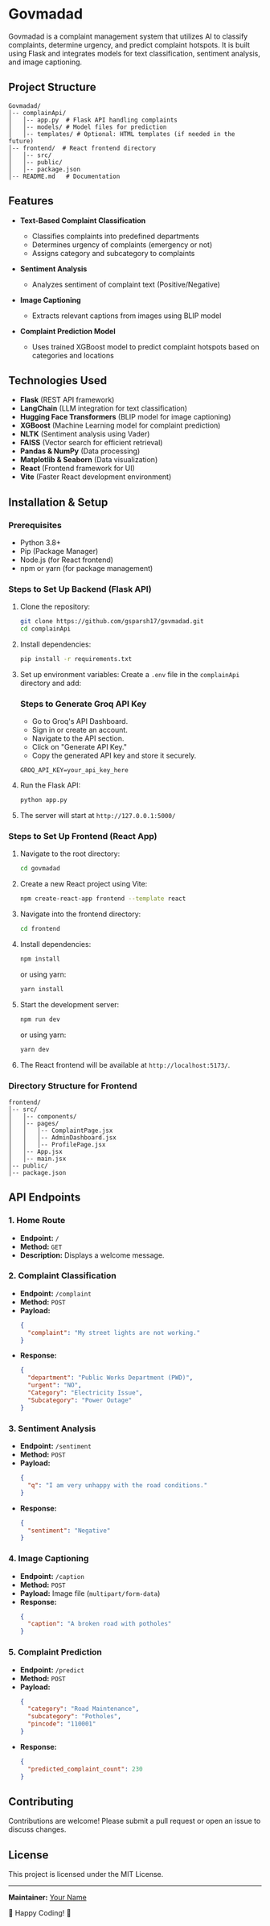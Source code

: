 # Govmadad

Govmadad is a complaint management system that utilizes AI to classify complaints, determine urgency, and predict complaint hotspots. It is built using Flask and integrates models for text classification, sentiment analysis, and image captioning.

## Project Structure

```
Govmadad/
│-- complainApi/
│   │-- app.py  # Flask API handling complaints
│   │-- models/ # Model files for prediction
│   │-- templates/ # Optional: HTML templates (if needed in the future)
│-- frontend/  # React frontend directory
│   │-- src/
│   │-- public/
│   │-- package.json
│-- README.md   # Documentation
```

## Features

- **Text-Based Complaint Classification**
  - Classifies complaints into predefined departments
  - Determines urgency of complaints (emergency or not)
  - Assigns category and subcategory to complaints

- **Sentiment Analysis**
  - Analyzes sentiment of complaint text (Positive/Negative)

- **Image Captioning**
  - Extracts relevant captions from images using BLIP model

- **Complaint Prediction Model**
  - Uses trained XGBoost model to predict complaint hotspots based on categories and locations

## Technologies Used

- **Flask** (REST API framework)
- **LangChain** (LLM integration for text classification)
- **Hugging Face Transformers** (BLIP model for image captioning)
- **XGBoost** (Machine Learning model for complaint prediction)
- **NLTK** (Sentiment analysis using Vader)
- **FAISS** (Vector search for efficient retrieval)
- **Pandas & NumPy** (Data processing)
- **Matplotlib & Seaborn** (Data visualization)
- **React** (Frontend framework for UI)
- **Vite** (Faster React development environment)

## Installation & Setup

### Prerequisites

- Python 3.8+
- Pip (Package Manager)
- Node.js (for React frontend)
- npm or yarn (for package management)

### Steps to Set Up Backend (Flask API)

1. Clone the repository:
   ```bash
   git clone https://github.com/gsparsh17/govmadad.git
   cd complainApi
   ```

2. Install dependencies:
   ```bash
   pip install -r requirements.txt
   ```

3. Set up environment variables:
   Create a `.env` file in the `complainApi` directory  and add:
   
   ### Steps to Generate Groq API Key

   - Go to Groq's API Dashboard.
   - Sign in or create an account.
   - Navigate to the API section.
   - Click on "Generate API Key."
   - Copy the generated API key and store it securely.

   ```env
   GROQ_API_KEY=your_api_key_here
   ```

5. Run the Flask API:
   ```bash
   python app.py
   ```

6. The server will start at `http://127.0.0.1:5000/`

### Steps to Set Up Frontend (React App)

1. Navigate to the root directory:
   ```bash
   cd govmadad
   ```

2. Create a new React project using Vite:
   ```bash
   npm create-react-app frontend --template react
   ```

3. Navigate into the frontend directory:
   ```bash
   cd frontend
   ```

4. Install dependencies:
   ```bash
   npm install
   ```
   or using yarn:
   ```bash
   yarn install
   ```

5. Start the development server:
   ```bash
   npm run dev
   ```
   or using yarn:
   ```bash
   yarn dev
   ```

6. The React frontend will be available at `http://localhost:5173/`.

### Directory Structure for Frontend

```
frontend/
│-- src/
│   │-- components/
│   │-- pages/
│   │   │-- ComplaintPage.jsx
│   │   │-- AdminDashboard.jsx
│   │   │-- ProfilePage.jsx
│   │-- App.jsx
│   │-- main.jsx
│-- public/
│-- package.json
```

## API Endpoints

### 1. Home Route

- **Endpoint:** `/`
- **Method:** `GET`
- **Description:** Displays a welcome message.

### 2. Complaint Classification

- **Endpoint:** `/complaint`
- **Method:** `POST`
- **Payload:**
  ```json
  {
    "complaint": "My street lights are not working."
  }
  ```
- **Response:**
  ```json
  {
    "department": "Public Works Department (PWD)",
    "urgent": "NO",
    "Category": "Electricity Issue",
    "Subcategory": "Power Outage"
  }
  ```

### 3. Sentiment Analysis

- **Endpoint:** `/sentiment`
- **Method:** `POST`
- **Payload:**
  ```json
  {
    "q": "I am very unhappy with the road conditions."
  }
  ```
- **Response:**
  ```json
  {
    "sentiment": "Negative"
  }
  ```

### 4. Image Captioning

- **Endpoint:** `/caption`
- **Method:** `POST`
- **Payload:** Image file (`multipart/form-data`)
- **Response:**
  ```json
  {
    "caption": "A broken road with potholes"
  }
  ```

### 5. Complaint Prediction

- **Endpoint:** `/predict`
- **Method:** `POST`
- **Payload:**
  ```json
  {
    "category": "Road Maintenance",
    "subcategory": "Potholes",
    "pincode": "110001"
  }
  ```
- **Response:**
  ```json
  {
    "predicted_complaint_count": 230
  }
  ```

## Contributing

Contributions are welcome! Please submit a pull request or open an issue to discuss changes.

## License

This project is licensed under the MIT License.

---

**Maintainer:** [Your Name](https://github.com/yourusername)

🚀 Happy Coding! 🚀

